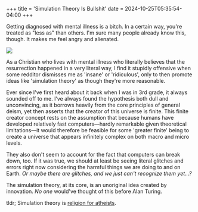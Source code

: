 +++
title = 'Simulation Theory Is Bullshit'
date = 2024-10-25T05:35:54-04:00
+++

Getting diagnosed with mental illness is a bitch. In a certain way, you're treated as "less as" than others.
I'm sure many people already know this, though. It makes me feel angry and alienated.

<img src="/images/simulation-theory-is-bullshit/0.jpg" style="max-width: 30%">

As a Christian who lives with mental illness who literally believes that the resurrection happened in a very literal way,
I find it stupidly offensive when some redditor dismisses me as 'insane' or 'ridiculous', only to then promote ideas like 
'simulation theory' as though they're more reasonable.

Ever since I've first heard about it back when I was in 3rd grade, it always sounded off to me. I’ve always found the
hypothesis both dull and unconvincing, as it borrows heavily from the core principles of general deism, yet then asserts
that the creator of this universe is finite. This finite creator concept rests on the assumption that because humans
have developed relatively fast computers—hardly remarkable given theoretical limitations—it would therefore be feasible
for some 'greater finite' being to create a universe that appears infinitely complex on both macro and micro levels.

They also don't seem to account for the fact that computers can break down, too. If it was true, we should at least be
seeing literal glitches and errors right now considering the harmful things we are doing to and on Earth. *Or maybe
there are glitches, and we just can't recognize them yet...?*

The simulation theory, at its core, is an unoriginal idea created by innovation. *No one* would've thought of this
before Alan Turing.

tldr; Simulation theory is [religion for atheists](https://en.wikipedia.org/wiki/Episcopal_Church_(United_States)).